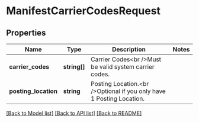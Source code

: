 # ManifestCarrierCodesRequest

## Properties
Name | Type | Description | Notes
------------ | ------------- | ------------- | -------------
**carrier_codes** | **string[]** | Carrier Codes&lt;br /&gt;Must be valid system carrier codes. | 
**posting_location** | **string** | Posting Location.&lt;br /&gt;Optional if you only have 1 Posting Location. | 

[[Back to Model list]](../README.md#documentation-for-models) [[Back to API list]](../README.md#documentation-for-api-endpoints) [[Back to README]](../README.md)


